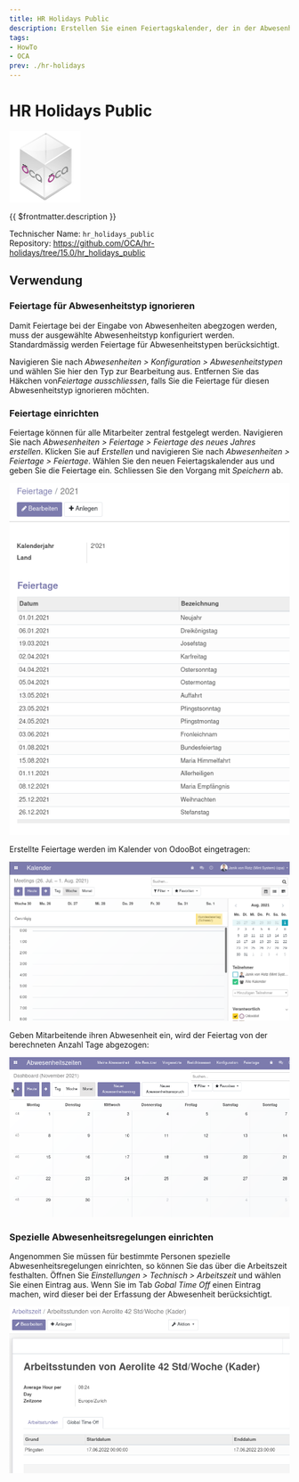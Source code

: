 ```yaml
---
title: HR Holidays Public
description: Erstellen Sie einen Feiertagskalender, der in der Abwesenheiten berücksichtigt wird.
tags:
- HowTo
- OCA
prev: ./hr-holidays
---
```

# HR Holidays Public
![icon_oca_app](attachments/icon_oca_app.png)

{{ $frontmatter.description }}

Technischer Name: `hr_holidays_public`\
Repository: <https://github.com/OCA/hr-holidays/tree/15.0/hr_holidays_public>

## Verwendung

### Feiertage für Abwesenheitstyp ignorieren

Damit Feiertage bei der Eingabe von Abwesenheiten abegzogen werden, muss der ausgewählte Abwesenheitstyp konfiguriert werden. Standardmässig werden Feiertage für Abwesenheitstypen berücksichtigt.

Navigieren Sie nach *Abwesenheiten > Konfiguration > Abwesenheitstypen* und wählen Sie hier den Typ zur Bearbeitung aus. Entfernen Sie das Häkchen  von*Feiertage ausschliessen*, falls Sie die Feiertage für diesen Abwesenheitstyp ignorieren möchten.

### Feiertage einrichten

Feiertage können für alle Mitarbeiter zentral festgelegt werden. Navigieren Sie nach *Abwesenheiten > Feiertage > Feiertage des neues Jahres erstellen*. Klicken Sie auf *Erstellen* und navigieren Sie nach *Abwesenheiten > Feiertage > Feiertage*. Wählen Sie den neuen Feiertagskalender aus und geben Sie die Feiertage ein. Schliessen Sie den Vorgang mit *Speichern* ab.

![](attachments/HR%20Holidays%20Public%20Beispiel%20Feiertagskalender.png)

Erstellte Feiertage werden im Kalender von OdooBot eingetragen:

![](attachments/HR-Holidays-Public%20OdooBot.png)

Geben Mitarbeitende ihren Abwesenheit ein, wird der Feiertag von der berechneten Anzahl Tage abgezogen:

![HR Holidays Public Abzug](attachments/HR%20Holidays%20Public%20Abzug.gif)

### Spezielle Abwesenheitsregelungen einrichten

Angenommen Sie müssen für bestimmte Personen spezielle Abwesenheitsregelungen einrichten, so können Sie das über die Arbeitszeit festhalten. Öffnen Sie *Einstellungen > Technisch > Arbeitszeit* und wählen Sie einen Eintrag aus. Wenn Sie im Tab *Gobal Time Off* einen Eintrag machen, wird dieser bei der Erfassung der Abwesenheit berücksichtigt.

![](attachments/Abwesenheitszeiten%20Global%20Time%20Off.png)